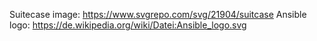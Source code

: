 Suitecase image: https://www.svgrepo.com/svg/21904/suitcase
Ansible logo: https://de.wikipedia.org/wiki/Datei:Ansible_logo.svg
